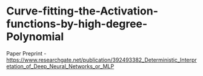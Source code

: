 # Curve-fitting-the-Activation-functions-by-high-degree-Polynomial

Paper Preprint - https://www.researchgate.net/publication/392493382_Deterministic_Interpretation_of_Deep_Neural_Networks_or_MLP
